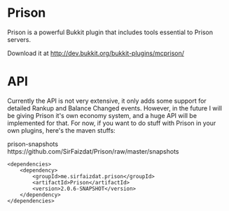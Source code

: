 Prison
========

Prison is a powerful Bukkit plugin that includes tools essential to Prison servers.

Download it at http://dev.bukkit.org/bukkit-plugins/mcprison/

API
========
Currently the API is not very extensive, it only adds some support for detailed Rankup and Balance Changed events. However, in the future I will be giving Prison it's own economy system, and a huge API will be implemented for that. For now, if you want to do stuff with Prison in your own plugins, here's the maven stuffs:

<repositories>
		<repository>
			<id>prison-snapshots</id>
			<url>https://github.com/SirFaizdat/Prison/raw/master/snapshots</url>
		</repository>
	</repositories>

	<dependencies>
		<dependency>
			<groupId>me.sirfaizdat.prison</groupId>
			<artifactId>Prison</artifactId>
			<version>2.0.6-SNAPSHOT</version>
		</dependency>
	</dependencies>
